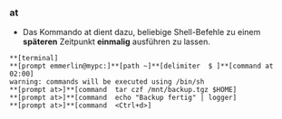 ### at

* Das Kommando at dient dazu, beliebige Shell-Befehle zu einem **späteren** Zeitpunkt **einmalig** ausführen zu lassen.

```
**[terminal]
**[prompt emmerlin@mypc:]**[path ~]**[delimiter  $ ]**[command at 02:00]
warning: commands will be executed using /bin/sh
**[prompt at>]**[command  tar czf /mnt/backup.tgz $HOME]
**[prompt at>]**[command  echo "Backup fertig" | logger]
**[prompt at>]**[command  <Ctrl+d>]
```








